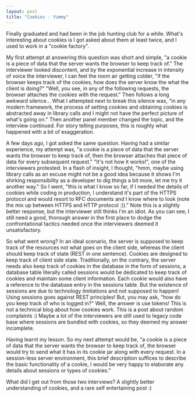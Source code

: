 ```yaml
---
layout: post
title: "Cookies - Yummy"
---
```


Finally graduated and had been in the job hunting club for a while. What's interesting about cookies is I got asked about them at least twice, and I used to work in a "cookie factory".

My first attempt at answering this question was short
and simple, "a cookie is a piece of data that the server wants the browser
to keep track of." The interviewer looked discontent, and by the exponential increase in intensity of voice the interviewer,
I can feel the room air getting colder, "if the browser keeps
track of the cookies, how does the server know the what the client is doing?" "Well,
you see, in any of the following requests, the browser attaches the cookies with the
request." Then follows a long awkward silence... What I attempted next to break
this silence was, "in any modern framework, the process of setting cookies and obtaining cookies is abstracted away in
library calls and I might not have the perfect picture of what's going on." Then another panel member changed the topic, and the interview
continued. For story telling purposes, this is roughly what happened with a bit
of exaggeration.

A few days ago, I got asked the same question. Having had a similar experience,
my attempt was, "a cookie is a piece of data that the server wants
the browser to keep track of, then the browser attaches that piece of data for
every subsequent request." "It's not how it works!", one of the interviewers
protested. In a flash of insight, I thought, "hmm, maybe using library calls as an excuse
might not be a good idea because it shows I'm shirking responsibility as a
developer to dig things a bit more, let me try it another way." So I went,
"this is what I know so far, if I needed the details of cookies while coding in
production, I understand it's part of the HTTPS protocol and would resort to
RFC documents and I know where to look (note the mix up between HTTPS and HTTP protocol :))."
Note this is a slightly better response, but the interviewer still thinks I'm an
idiot. As you can see, I still need a good, thorough answer in the first place to dodge the
confrontational tactics needed once the interviewers deemed it unsatisfactory.

So what went wrong? In an ideal scenario, the server is supposed to
keep track of the resources not what goes on the client side, whereas the client
should keep track of state (REST in one sentence). Cookies are designed to keep track of client side state.
Traditionally, on the contrary, the server needs also keep
track of cookies in the database in the form of sessions, a database table
literally called sessions would be dedicated to keep track of cookies and maintain some client information. Each cookie would also have
a reference to the database entry in the sessions table. But the existence of
sessions are due to technology limitations and not supposed to happen! Using
sessions goes against REST principles!
But, you may ask, "how do you keep track of who is logged in?" Well, the answer is use tokens! This is not a technical blog
about how cookies work. This is a post about random complaints :) Maybe
a lot of the interviewers are still used to legacy code base where sessions are
bundled with cookies, so they deemed my answer incomplete.

Having learnt my lesson. So my next attempt would be, "a cookie is a piece of
data that the server wants the browser to keep track of, the browser would try
to send what it has in its cookie jar along with every request. In a
session-less server environment, this brief description suffices to describe the
basic functionality of a cookie, I would be very happy to elaborate any details
about sessions or types of cookies." 

What did I get out from those two interviews? A slightly better
understanding of cookies, and a rare self entertaining post :)
